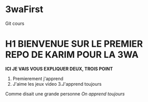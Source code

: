 # 3waFirst
Git cours

# H1 BIENVENUE SUR LE PREMIER REPO DE KARIM POUR LA 3WA
**ICI JE VAIS VOUS EXPLIQUER DEUX, TROIS POINT**

1. Premierement j'apprend 
2. J'aime les jeux video 
3.J'apprend toujours

Comme disait une grande personne *On apprend toujours*